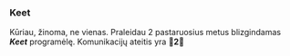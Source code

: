 ### Keet

Kūriau, žinoma, ne vienas. Praleidau 2 pastaruosius metus blizgindamas **_Keet_** programėlę.
Komunikacijų ateitis yra **🍐2🍐**
